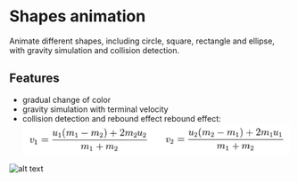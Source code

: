 # Shapes animation
Animate different shapes, including circle, square, rectangle and ellipse, with gravity simulation and collision detection.

## Features
- gradual change of color
- gravity simulation with terminal velocity
- collision detection and rebound effect
 rebound effect:
 ![alt text](https://raw.githubusercontent.com/wli75/shapes-animation/master/images/reboundEquation.png)

 ![alt text](https://github.com/wli75/shapes-animation/raw/master/images/shapeAnimation.gif)
